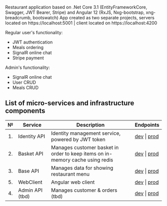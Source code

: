 Restaurant application based on .Net Core 3.1 (EntityFrameworkCore, Swagger, JWT Bearer, Stripe) and Angular 12 (RxJS, Nxg-bootstrap, xng-breadcrumb, bootswatch)
App created as two separate projects, servers located on https://localhost:5001 | client located on https://localhost:4200

Regular user's functionality:
* JWT authentication
* Meals ordering
* SignalR online chat
* Stripe payment

Admin's functionality:
* SignalR online chat
* User CRUD
* Meals CRUD

## List of micro-services and infrastructure components

<table>
   <thead>
    <th>№</th>
    <th>Service</th>
    <th>Description</th>
	<th>Endpoints</th>
  </thead>
  <tbody>
    <tr>
        <td align="center">1.</td>
        <td>Identity API</td>
        <td>Identity management service, powered by JWT token</td>
        <td>
            <a href="#">dev</a> | <a href="#">prod</a>
        </td>
    </tr>
    <tr>
        <td align="center">2.</td>
        <td>Basket API</td>
        <td>Manages customer basket in order to keep items on in-memory cache using redis</td>
        <td>
            <a href="#">dev</a> |
            <a href="#">prod</a>
        </td>
    </tr>
    <tr>
        <td align="center">3.</td>
        <td>Base API</td>
        <td>Manages data for showing restaurant menu</td>
        <td>
            <a href="#">dev</a> |
            <a href="#">prod</a>
        </td>
    </tr>
	<tr>
        <td align="center">5.</td>
        <td>WebClient</td>
        <td>Angular web client</td>
        <td>
            <a href="#">dev</a> |
            <a href="#">prod</a>
        </td>
    </tr>
	 <tr>
        <td align="center">4.</td>
        <td>Admin API (tbd)</td>
        <td>Manages customer & orders (tbd)</td>
        <td>
            <a href="#">dev</a> |
            <a href="#">prod</a>
        </td>
    </tr>
  </tbody>  
</table>
